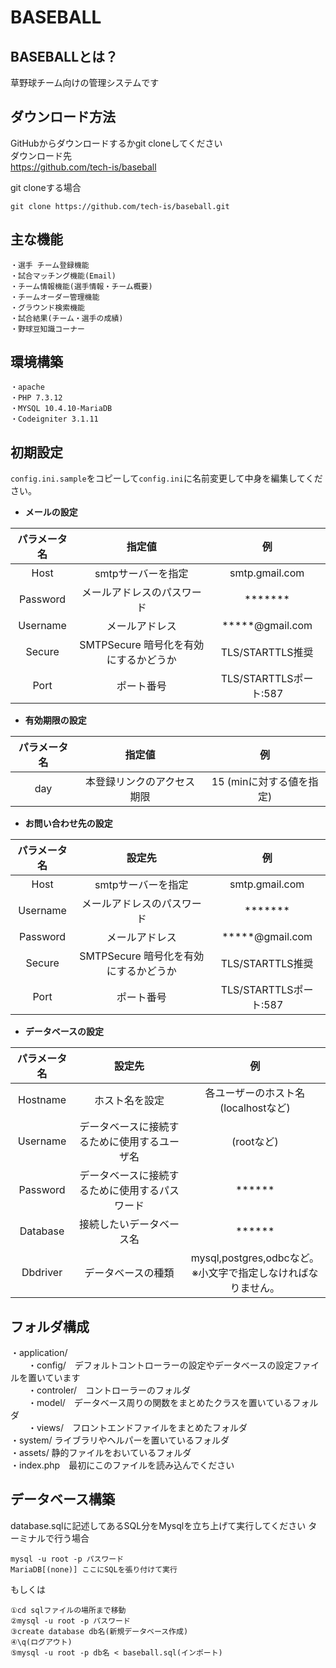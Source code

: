 # BASEBALL

## BASEBALLとは？
草野球チーム向けの管理システムです

## ダウンロード方法
GitHubからダウンロードするかgit cloneしてください  
ダウンロード先  
https://github.com/tech-is/baseball  

git cloneする場合  
```
git clone https://github.com/tech-is/baseball.git  
```

## 主な機能
```
・選手 チーム登録機能  
・試合マッチング機能(Email)  
・チーム情報機能(選手情報・チーム概要)  
・チームオーダー管理機能  
・グラウンド検索機能  
・試合結果(チーム・選手の成績)  
・野球豆知識コーナー 
```

## 環境構築
```
・apache  
・PHP 7.3.12  
・MYSQL 10.4.10-MariaDB   
・Codeigniter 3.1.11  
```

## 初期設定
```config.ini.sample```をコピーして```config.ini```に名前変更して中身を編集してください。

* **メールの設定**  

| パラメータ名 | 指定値 | 例 |
| :---: | :---: | :---: |
| Host | smtpサーバーを指定 | smtp.gmail.com |
| Password | メールアドレスのパスワード | ******* |
| Username | メールアドレス |  *****@gmail.com |
| Secure | SMTPSecure 暗号化を有効にするかどうか | TLS/STARTTLS推奨 |
| Port | ポート番号 | TLS/STARTTLSポート:587 |

* **有効期限の設定**  
 
 | パラメータ名 | 指定値 | 例 |
 | :---: | :---: | :---: |
| day | 本登録リンクのアクセス期限 | 15 (minに対する値を指定) |  

* **お問い合わせ先の設定**  

| パラメータ名 | 設定先 | 例 |  
| :---: | :---: | :---: |  
| Host | smtpサーバーを指定 | smtp.gmail.com |  
| Username | メールアドレスのパスワード | ******* |  
| Password | メールアドレス |  *****@gmail.com |  
| Secure | SMTPSecure 暗号化を有効にするかどうか | TLS/STARTTLS推奨 |  
| Port | ポート番号 | TLS/STARTTLSポート:587 |  

* **データベースの設定**  

| パラメータ名 | 設定先 | 例 |  
| :---: | :---: | :---: |  
| Hostname | ホスト名を設定 | 各ユーザーのホスト名(localhostなど) |  
| Username | データベースに接続するために使用するユーザ名 | (rootなど) |  
| Password | データベースに接続するために使用するパスワード |  ****** |  
| Database | 接続したいデータベース名 | ****** |  
| Dbdriver | データベースの種類 | mysql,postgres,odbcなど。<br>※小文字で指定しなければなりません。 |  

## フォルダ構成
・application/  
　　・config/　デフォルトコントローラーの設定やデータベースの設定ファイルを置いています  
　　・controler/　コントローラーのフォルダ  
　　・model/　データベース周りの関数をまとめたクラスを置いているフォルダ  
　　・views/　フロントエンドファイルをまとめたフォルダ  
・system/ ライブラリやヘルパーを置いているフォルダ  
・assets/ 静的ファイルをおいているフォルダ  
・index.php　最初にこのファイルを読み込んでください  

## データベース構築
database.sqlに記述してあるSQL分をMysqlを立ち上げて実行してください
ターミナルで行う場合
```
mysql -u root -p パスワード
MariaDB[(none)] ここにSQLを張り付けて実行
```
もしくは
```
①cd sqlファイルの場所まで移動
②mysql -u root -p パスワード
③create database db名(新規データベース作成)
④\q(ログアウト)
⑤mysql -u root -p db名 < baseball.sql(インポート)
```
